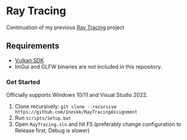 # Ray Tracing
Continuation of my previous [Ray Tracing](https://github.com/1neskk/raytracing) project

## Requirements
- [Vulkan SDK](https://vulkan.lunarg.com/)
- ImGui and GLFW binaries are not included in this repository.

### Get Started
Officially supports Windows 10/11 and Visual Studio 2022.

1. Clone recursively: `git clone --recursive https://github.com/1neskk/RayTracingAssignment`
2. Run `scripts/Setup.bat`
3. Open `RayTracing.sln` and hit F5 (preferably change configuration to Release first, Debug is slower)
